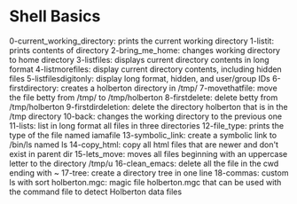 # Shell Basics
0-current_working_directory: prints the current working directory
1-listit: prints contents of directory
2-bring_me_home: changes working directory to home directory
3-listfiles: displays current directory contents in long format
4-listmorefiles: display current directory contents, including hidden files
5-listfilesdigitonly: display long format, hidden, and user/group IDs
6-firstdirectory: creates a holberton directory in /tmp/
7-movethatfile: move the file betty from /tmp/ to /tmp/holberton
8-firstdelete: delete betty from /tmp/holberton
9-firstdirdeletion: delete the directory holberton that is in the /tmp directory
10-back: changes the working directory to the previous one
11-lists: list in long format all files in three directories
12-file_type: prints the type of the file named iamafile
13-symbolic_link: create a symbolic link to /bin/ls named ls
14-copy_html: copy all html files that are newer and don't exist in parent dir
15-lets_move: moves all files beginning with an uppercase letter to the directory /tmp/u
16-clean_emacs: delete all the file in the cwd ending with ~
17-tree: create a directory tree in one line
18-commas: custom ls with sort
holberton.mgc: magic file holberton.mgc that can be used with the command file to detect Holberton data files
